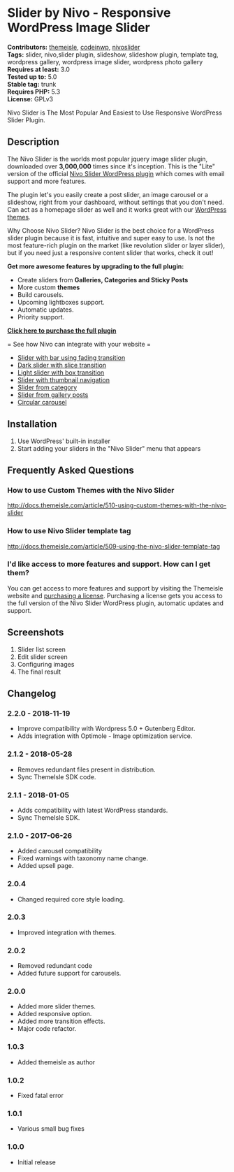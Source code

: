 # Slider by Nivo - Responsive WordPress Image Slider #
**Contributors:** [themeisle](https://profiles.wordpress.org/themeisle), [codeinwp](https://profiles.wordpress.org/codeinwp), [nivoslider](https://profiles.wordpress.org/nivoslider)  
**Tags:** slider, nivo,slider plugin, slideshow, slideshow plugin, template tag, wordpress gallery, wordpress image slider, wordpress photo gallery  
**Requires at least:** 3.0  
**Tested up to:** 5.0  
**Stable tag:** trunk  
**Requires PHP:** 5.3  
**License:** GPLv3  

Nivo Slider is The Most Popular And Easiest to Use Responsive WordPress Slider Plugin.

## Description ##

The Nivo Slider is the worlds most popular jquery image slider plugin, downloaded over **3,000,000** times since it's inception. This
is the "Lite" version of the official [Nivo Slider WordPress plugin](https://themeisle.com/plugins/nivo-slider?utm_source=wordpress.org&utm_medium=web&utm_content=description_link&utm_campaign=nivoslider_lite_plugin)
which comes with email support and more features.

The plugin let's you easily create a post slider, an image carousel or a slideshow, right from your dashboard, without settings that you don't need. Can act as a homepage slider as well and it works great with our [WordPress themes](https://themeisle.com/wordpress-themes/free/).

Why Choose Nivo Slider?
Nivo Slider is the best choice for a WordPress slider plugin because it is fast, intuitive and super easy to use. Is not the most feature-rich plugin on the market (like revolution slider or layer slider), but if you need just a responsive content slider that works, check it out!

**Get more awesome features by upgrading to the full plugin:**

* Create sliders from **Galleries, Categories and Sticky Posts**
* More custom **themes**
* Build carousels.
* Upcoming lightboxes support.
* Automatic updates.
* Priority support.

**[Click here to purchase the full plugin](https://themeisle.com/plugins/nivo-slider?utm_source=wordpress.org&utm_medium=web&utm_content=purchase_link&utm_campaign=nivoslider_lite_plugin)**

 = See how Nivo can integrate with your website  =

* [ Slider with bar using fading transition  ](https://demo.themeisle.com/nivo-slider/slider-bar-fade)
* [ Dark slider with slice transition ](https://demo.themeisle.com/nivo-slider/slider-dark-slice/)
* [ Light slider with box transition ](https://demo.themeisle.com/nivo-slider/slider-light-box/)
* [ Slider with thumbnail navigation ](https://demo.themeisle.com/nivo-slider/slider-thumbnail/)
* [ Slider from category ](https://demo.themeisle.com/nivo-slider/slider-category/)
* [ Slider from gallery posts ](https://demo.themeisle.com/nivo-slider/slider-gallery/)
* [ Circular carousel ](https://demo.themeisle.com/nivo-slider/circular-carousel/)

## Installation ##

1. Use WordPress' built-in installer
2. Start adding your sliders in the "Nivo Slider" menu that appears

## Frequently Asked Questions ##

### How to use  Custom Themes with the Nivo Slider ###
http://docs.themeisle.com/article/510-using-custom-themes-with-the-nivo-slider

### How to use  Nivo Slider template tag ###
http://docs.themeisle.com/article/509-using-the-nivo-slider-template-tag


### I'd like access to more features and support. How can I get them? ###

You can get access to more features and support by visiting the Themeisle website and
[purchasing a license](https://themeisle.com/plugins/nivo-slider?utm_source=wordpress.org&utm_medium=web&utm_content=faq_link&utm_campaign=nivoslider_lite_plugin).
Purchasing a license gets you access to the full version of the Nivo Slider WordPress plugin, automatic updates and support.

## Screenshots ##

1. Slider list screen
2. Edit slider screen
3. Configuring images
4. The final result

## Changelog ##
### 2.2.0 - 2018-11-19  ###

* Improve compatibility with Wordpress 5.0 + Gutenberg Editor. 
* Adds integration with  Optimole - Image optimization service.


### 2.1.2 - 2018-05-28  ###

* Removes redundant files present in distribution.
* Sync ThemeIsle SDK code.


### 2.1.1 - 2018-01-05  ###

* Adds compatibility with latest WordPress standards.
* Sync ThemeIsle SDK.


### 2.1.0 - 2017-06-26  ###

* Added carousel compatibility
* Fixed warnings with taxonomy name change.
* Added upsell page.



### 2.0.4 ###
 * Changed required core style loading.

### 2.0.3 ###
 * Improved integration with themes.

### 2.0.2 ###
 * Removed redundant code
 * Added future support for carousels.


### 2.0.0 ###
 * Added more slider themes.
 * Added responsive option.
 * Added more transition effects.
 * Major code refactor.

### 1.0.3 ###
 * Added themeisle as author

### 1.0.2 ###
 * Fixed fatal error
 
### 1.0.1 ###
 * Various small bug fixes

### 1.0.0 ###
 * Initial release
